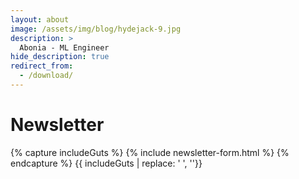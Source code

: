 ```yaml
---
layout: about
image: /assets/img/blog/hydejack-9.jpg
description: >
  Abonia - ML Engineer
hide_description: true
redirect_from:
  - /download/
---
```


# Newsletter 

{% capture includeGuts %}
{% include newsletter-form.html %}
{% endcapture %}
{{ includeGuts | replace: '    ', ''}}

